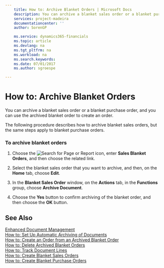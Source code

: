 ```yaml
---
    title: How to: Archive Blanket Orders | Microsoft Docs
    description: You can archive a blanket sales order or a blanket purchase order, and you can use the archived blanket order to create an order.
    services: project-madeira
    documentationcenter: ''
    author: SorenGP

    ms.service: dynamics365-financials
    ms.topic: article
    ms.devlang: na
    ms.tgt_pltfrm: na
    ms.workload: na
    ms.search.keywords:
    ms.date: 07/01/2017
    ms.author: sgroespe

---
```

# How to: Archive Blanket Orders
You can archive a blanket sales order or a blanket purchase order, and you can use the archived blanket order to create an order.  
  
 The following procedure describes how to archive blanket sales orders, but the same steps apply to blanket purchase orders.  
  
### To archive blanket orders  
  
1.  Choose the ![Search for Page or Report](media/ui-search/search_small.png "Search for Page or Report icon") icon, enter **Sales Blanket Orders**, and then choose the related link.  
  
2.  Select the blanket sales order that you want to archive, and then, on the **Home** tab, choose **Edit**.  
  
3.  In the **Blanket Sales Order** window, on the **Actions** tab, in the **Functions** group, choose **Archive Document**.  
  
4.  Choose the **Yes** button to confirm archiving of the blanket order, and then choose the **OK** button.  
  
## See Also  
 [Enhanced Document Management](enhanced-document-management.md)   
 [How to: Set Up Automatic Archiving of Documents](how-to-set-up-automatic-archiving-of-documents.md)   
 [How to: Create an Order from an Archived Blanket Order](how-to-create-an-order-from-an-archived-blanket-order.md)   
 [How to: Delete Archived Blanket Orders](how-to-delete-archived-blanket-orders.md)   
 [How to: Track Document Lines](how-to-track-document-lines.md)   
 [How to: Create Blanket Sales Orders](how-to-create-blanket-sales-orders.md)   
 [How to: Create Blanket Purchase Orders](how-to-create-blanket-purchase-orders.md)